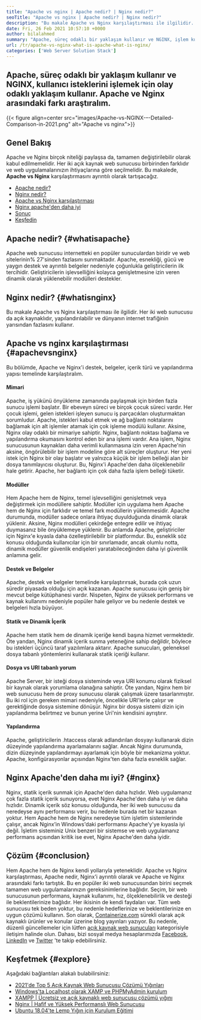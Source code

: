 ```yaml
---
title: "Apache vs nginx | Apache nedir? | Nginx nedir?" 
seoTitle: "Apache vs nginx | Apache nedir? | Nginx nedir?" 
description: "Bu makale Apache vs Nginx karşılaştırması ile ilgilidir. Her iki web sunucusu da açık kaynaklıdır, yapılandırılabilir ve dünya internet trafiğinin yarısından fazlasını kullanır." 
date: Fri, 26 Feb 2021 10:57:10 +0000
author: bilalahmed
summary: "Apache, süreç odaklı bir yaklaşım kullanır ve NGINX, işlem kullanıcı isteklerini işlemek için olay odaklı yaklaşım kullanır. Apache ve Nginx arasındaki farkı araştıralım." 
url: /tr/apache-vs-nginx-what-is-apache-what-is-nginx/
categories: ['Web Server Solution Stack']
---
```


## Apache, süreç odaklı bir yaklaşım kullanır ve NGINX, kullanıcı isteklerini işlemek için olay odaklı yaklaşım kullanır. Apache ve Nginx arasındaki farkı araştıralım.

{{< figure align=center src="images/Apache-vs-NGINX-–-Detailed-Comparison-in-2021.png" alt="Apache vs nginx">}}


## Genel Bakış
Apache ve Nginx birçok niteliği paylaşsa da, tamamen değiştirilebilir olarak kabul edilmemelidir. Her iki açık kaynak web sunucusu birbirinden farklıdır ve web uygulamalarınızın ihtiyaçlarına göre seçilmelidir. Bu makalede, **Apache vs Nginx** karşılaştırmasını ayrıntılı olarak tartışacağız.
  * [Apache nedir?][1]
  * [Nginx nedir?][2]
  * [Apache vs Nginx karşılaştırması][3]
  * [Nginx apache'den daha iyi][4]
  * [Sonuç][5]
  * [Keşfedin][6]

## Apache nedir? {#whatisapache}

Apache web sunucusu internetteki en popüler sunuculardan biridir ve web sitelerinin% 27'sinden fazlasını sunmaktadır. Apache, esnekliği, gücü ve yaygın destek ve ayrıntılı belgeler nedeniyle çoğunlukla geliştiricilerin ilk tercihidir. Geliştiricilerin işlevselliğini kolayca genişletmesine izin veren dinamik olarak yüklenebilir modülleri destekler.

## Nginx nedir? {#whatisnginx}

Bu makale Apache vs Nginx karşılaştırması ile ilgilidir. Her iki web sunucusu da açık kaynaklıdır, yapılandırılabilir ve dünyanın internet trafiğinin yarısından fazlasını kullanır.

## Apache vs nginx karşılaştırması {#apachevsnginx}

Bu bölümde, Apache ve Nginx'i destek, belgeler, içerik türü ve yapılandırma yapısı temelinde karşılaştıralım.

#### Mimari
Apache, iş yükünü önyükleme zamanında paylaşmak için birden fazla sunucu işlemi başlatır. Bir ebeveyn süreci ve birçok çocuk süreci vardır. Her çocuk işlemi, gelen istekleri işleyen sunucu iş parçacıkları oluşturmaktan sorumludur. Apache, istekleri kabul etmek ve ağ bağlantı noktalarını bağlamak için alt işlemler atamak için çok işleme modülü kullanır. Aksine, Nginx olay odaklı bir mimariye sahiptir. Nginx, bağlantı noktası bağlama ve yapılandırma okumasını kontrol eden bir ana işlemi vardır. Ana işlem, Nginx sunucusunun kaynakları daha verimli kullanmasına izin veren Apache'nin aksine, öngörülebilir bir işlem modeline göre alt süreçler oluşturur. Her yeni istek için Nginx bir olay başlatır ve yalnızca küçük bir işlem belleği alan bir dosya tanımlayıcısı oluşturur. Bu, Nginx'i Apache'den daha ölçeklenebilir hale getirir. Apache, her bağlantı için çok daha fazla işlem belleği tüketir.

#### Modüller
Hem Apache hem de Nginx, temel işlevselliğini genişletmek veya değiştirmek için modüllere sahiptir. Modüller için uygulama hem Apache hem de Nginx için farklıdır ve temel fark modüllerin yüklenmesidir. Apache durumunda, modüller sadece onlara ihtiyaç duyulduğunda dinamik olarak yüklenir. Aksine, Nginx modülleri çekirdeğe entegre edilir ve ihtiyaç duymasanız bile önyüklemeye yüklenir. Bu anlamda Apache, geliştiriciler için Nginx'e kıyasla daha özelleştirilebilir bir platformdur. Bu, esneklik söz konusu olduğunda kullanıcılar için bir sınırlamadır, ancak olumlu notta, dinamik modüller güvenlik endişeleri yaratabileceğinden daha iyi güvenlik anlamına gelir.

#### Destek ve Belgeler
Apache, destek ve belgeler temelinde karşılaştırırsak, burada çok uzun süredir piyasada olduğu için açık kazanan. Apache sunucusu için geniş bir mevcut belge kütüphanesi vardır. Nispeten, Nginx de yüksek performans ve kaynak kullanımı nedeniyle popüler hale geliyor ve bu nedenle destek ve belgeleri hızla büyüyor.

#### Statik ve Dinamik İçerik
Apache hem statik hem de dinamik içeriğe kendi başına hizmet vermektedir. Öte yandan, Nginx dinamik içerik sunma yeteneğine sahip değildir, böylece bu istekleri üçüncü taraf yazılımlara aktarır. Apache sunucuları, geleneksel dosya tabanlı yöntemlerini kullanarak statik içeriği kullanır.

#### Dosya vs URI tabanlı yorum
Apache Server, bir isteği dosya sisteminde veya URI konumu olarak fiziksel bir kaynak olarak yorumlama olanağına sahiptir. Öte yandan, Nginx hem bir web sunucusu hem de proxy sunucusu olarak çalışmak üzere tasarlanmıştır. Bu iki rol için gereken mimari nedeniyle, öncelikle URI'lerle çalışır ve gerektiğinde dosya sistemine dönüşür. Nginx bir dosya sistemi dizin için yapılandırma belirtmez ve bunun yerine Uri'nin kendisini ayrıştırır.

#### Yapılandırma
Apache, geliştiricilerin .htaccess olarak adlandırılan dosyayı kullanarak dizin düzeyinde yapılandırma ayarlamalarını sağlar. Ancak Nginx durumunda, dizin düzeyinde yapılandırmayı ayarlamak için böyle bir mekanizma yoktur. Apache, konfigürasyonlar açısından Nginx'ten daha fazla esneklik sağlar.

## Nginx Apache'den daha mı iyi? {#nginx}

Nginx, statik içerik sunmak için Apache'den daha hızlıdır. Web uygulamanız çok fazla statik içerik sunuyorsa, evet Nginx Apache'den daha iyi ve daha hızlıdır. Dinamik içerik söz konusu olduğunda, her iki web sunucusu da neredeyse aynı performansı verir, bu nedenle burada net bir kazanan yoktur. Hem Apache hem de Nginx neredeyse tüm işletim sistemlerinde çalışır, ancak Nginx’in Windows'daki performansı Apache’y'ye kıyasla iyi değil. İşletim sisteminiz Unix benzeri bir sistemse ve web uygulamanız performans açısından kritik ise evet, Nginx Apache'den daha iyidir.

## Çözüm {#conclusion}

Hem Apache hem de Nginx kendi yollarıyla yeteneklidir. Apache vs Nginx karşılaştırması, Apache nedir, Nginx'i ayrıntılı olarak ve Apache ve Nginx arasındaki farkı tartıştık. Bu en popüler iki web sunucusundan birini seçmek tamamen web uygulamalarınızın gereksinimlerine bağlıdır. Seçim, bir web sunucusunun performans, kaynak kullanımı, hız, ölçeklenebilirlik ve desteği ile beklentilerinize bağlıdır. Her ikisinin de kendi faydaları var. Tüm web sunucusu tek beden yoktur, bu nedenle hedeflerinize ve beklentilerinize en uygun çözümü kullanın.
Son olarak, [Containerize.com][7] sürekli olarak açık kaynaklı ürünler ve konular üzerine blog yayınları yazıyor. Bu nedenle, düzenli güncellemeler için lütfen [açık kaynak web sunucuları][8] kategorisiyle iletişim halinde olun. Dahası, bizi sosyal medya hesaplarımızda [Facebook][9], [LinkedIn][10] ve [Twitter][11] 'te takip edebilirsiniz.

## Keşfetmek {#explore}

Aşağıdaki bağlantıları alakalı bulabilirsiniz:
  * [2021'de Top 5 Açık Kaynak Web Sunucusu Çözümü Yığınları][12]
  * [Windows'ta Localhost olarak XAMP ve PHPMyAdmin kurulum][13]
  * [XAMPP | Ücretsiz ve açık kaynaklı web sunucusu çözümü yığını][14]
  * [Nginx | Hafif ve Yüksek Performanslı Web Sunucusu][15]
  * [Ubuntu 18.04'te Lemp Yığın için Kurulum Eğitimi][16]



[1]: #whatisapache
[2]: #whatisnginx
[3]: #apachevsnginx
[4]: #nginx
[5]: #conclusion
[6]: #explore
[7]: https://www.containerize.com/
[8]: https://blog.containerize.com/category/web-server-solution-stack/
[9]: https://web.facebook.com/containerize
[10]: https://www.linkedin.com/company/containerize/
[11]: https://twitter.com/containerize_co
[12]: https://blog.containerize.com/2021/01/08/top-5-open-source-web-server-solution-stacks-in-2021/
[13]: https://blog.containerize.com/database-management-software/how-to-setup-xampp-and-phpmyadmin-as-localhost-on-windows/
[14]: https://products.containerize.com/solution-stack/xampp
[15]: https://products.containerize.com/solution-stack/nginx
[16]: https://blog.containerize.com/web-server-solution-stack/setup-tutorial-for-lemp-stack-on-ubuntu-18-04/
